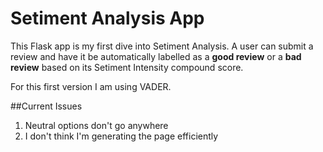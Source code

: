 # Setiment Analysis App

This Flask app is my first dive into Setiment Analysis. A user can submit a review and have it be automatically labelled as a **good review** or a **bad review** based on its Setiment Intensity compound score. 

For this first version I am using VADER. 

##Current Issues

1. Neutral options don't go anywhere
2. I don't think I'm generating the page efficiently
